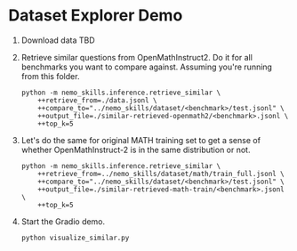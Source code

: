 # Dataset Explorer Demo

1. Download data TBD
2. Retrieve similar questions from OpenMathInstruct2. Do it for all benchmarks you want to compare against.
   Assuming you're running from this folder.

   ```
   python -m nemo_skills.inference.retrieve_similar \
       ++retrieve_from=./data.jsonl \
       ++compare_to="../nemo_skills/dataset/<benchmark>/test.jsonl" \
       ++output_file=./similar-retrieved-openmath2/<benchmark>.jsonl \
       ++top_k=5
   ```

3. Let's do the same for original MATH training set to get a sense of whether OpenMathInstruct-2 is in the same
   distribution or not.

   ```
   python -m nemo_skills.inference.retrieve_similar \
       ++retrieve_from=../nemo_skills/dataset/math/train_full.jsonl \
       ++compare_to="../nemo_skills/dataset/<benchmark>/test.jsonl" \
       ++output_file=./similar-retrieved-math-train/<benchmark>.jsonl \
       ++top_k=5
   ```

4. Start the Gradio demo.

   ```
   python visualize_similar.py
   ```